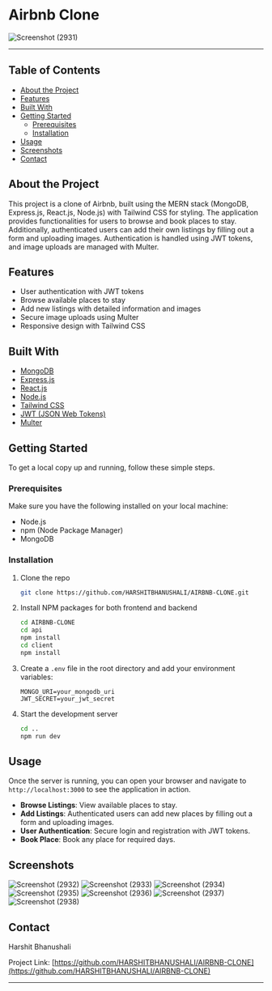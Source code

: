 
# Airbnb Clone

![Screenshot (2931)](https://github.com/user-attachments/assets/c9433553-86ac-4567-b341-c08c3cfc26ed)

---

## Table of Contents
- [About the Project](#about-the-project)
- [Features](#features)
- [Built With](#built-with)
- [Getting Started](#getting-started)
  - [Prerequisites](#prerequisites)
  - [Installation](#installation)
- [Usage](#usage)
- [Screenshots](#screenshots)
- [Contact](#contact)
  
## About the Project

This project is a clone of Airbnb, built using the MERN stack (MongoDB, Express.js, React.js, Node.js) with Tailwind CSS for styling. The application provides functionalities for users to browse and book places to stay. Additionally, authenticated users can add their own listings by filling out a form and uploading images. Authentication is handled using JWT tokens, and image uploads are managed with Multer.

## Features

- User authentication with JWT tokens
- Browse available places to stay
- Add new listings with detailed information and images
- Secure image uploads using Multer
- Responsive design with Tailwind CSS

## Built With

- [MongoDB](https://www.mongodb.com/)
- [Express.js](https://expressjs.com/)
- [React.js](https://reactjs.org/)
- [Node.js](https://nodejs.org/)
- [Tailwind CSS](https://tailwindcss.com/)
- [JWT (JSON Web Tokens)](https://jwt.io/)
- [Multer](https://github.com/expressjs/multer)

## Getting Started

To get a local copy up and running, follow these simple steps.

### Prerequisites

Make sure you have the following installed on your local machine:
- Node.js
- npm (Node Package Manager)
- MongoDB

### Installation

1. Clone the repo
   ```sh
   git clone https://github.com/HARSHITBHANUSHALI/AIRBNB-CLONE.git
   ```
2. Install NPM packages for both frontend and backend
   ```sh
   cd AIRBNB-CLONE
   cd api
   npm install
   cd client
   npm install
   ```
3. Create a `.env` file in the root directory and add your environment variables:
   ```env
   MONGO_URI=your_mongodb_uri
   JWT_SECRET=your_jwt_secret
   ```
4. Start the development server
   ```sh
   cd ..
   npm run dev
   ```

## Usage

Once the server is running, you can open your browser and navigate to `http://localhost:3000` to see the application in action.

- **Browse Listings**: View available places to stay.
- **Add Listings**: Authenticated users can add new places by filling out a form and uploading images.
- **User Authentication**: Secure login and registration with JWT tokens.
- **Book Place**: Book any place for required days.
## Screenshots

![Screenshot (2932)](https://github.com/user-attachments/assets/99d12b32-ebbe-41b2-891d-988a18425157)
![Screenshot (2933)](https://github.com/user-attachments/assets/8d7101ca-0708-40c4-8e6f-485e17af9a58)
![Screenshot (2934)](https://github.com/user-attachments/assets/232dbbc9-1a28-48ca-8169-428bc601189e)
![Screenshot (2935)](https://github.com/user-attachments/assets/f21fed28-f1b8-49f6-af56-50ec1afe9967)
![Screenshot (2936)](https://github.com/user-attachments/assets/5acc77e1-1665-49b0-b617-eab7a47ac016)
![Screenshot (2937)](https://github.com/user-attachments/assets/7dd0dc43-b377-4d24-8435-4f426e546023)
![Screenshot (2938)](https://github.com/user-attachments/assets/859558e0-1a1b-4003-9b09-c6fbc07099c0)


## Contact

Harshit Bhanushali 

Project Link: [https://github.com/HARSHITBHANUSHALI/AIRBNB-CLONE](https://github.com/HARSHITBHANUSHALI/AIRBNB-CLONE)

---
